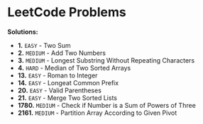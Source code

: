 # LeetCode Problems

**Solutions:**

- **1.** `EASY` - Two Sum
- **2.** `MEDIUM` - Add Two Numbers
- **3.** `MEDIUM` - Longest Substring Without Repeating Characters
- **4.** `HARD` - Median of Two Sorted Arrays
- **13.** `EASY` - Roman to Integer
- **14.** `EASY` - Longeat Common Prefix
- **20.** `EASY` - Valid Parentheses
- **21.** `EASY` - Merge Two Sorted Lists
- **1780.** `MEDIUM` - Check if Number is a Sum of Powers of Three
- **2161.** `MEDIUM` - Partition Array According to Given Pivot